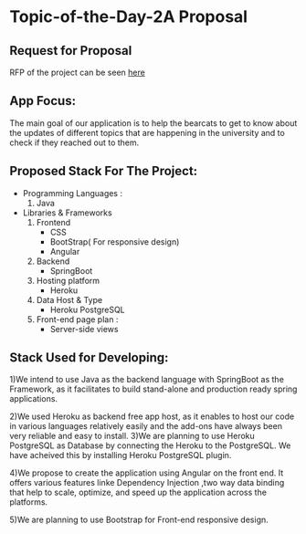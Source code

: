 # Topic-of-the-Day-2A Proposal
## Request for Proposal
RFP of the project can be seen [here](https://github.com/Rohitreddz/Topic-of-the-Day/blob/main/rfp.md)

## App Focus:
The main goal of our application is to help the bearcats to get to know about the updates of different topics that are happening in the university and to check if they reached out to them.


## Proposed Stack For The Project:   
* Programming Languages :   
  1. Java
* Libraries & Frameworks   
  1. Frontend
      * CSS
      * BootStrap( For responsive design)
      * Angular
  2. Backend
      * SpringBoot
  3. Hosting platform
      * Heroku
  4. Data Host & Type
      * Heroku PostgreSQL
  5. Front-end page plan :
      * Server-side views


## Stack Used for Developing:
1)We intend to use Java as the backend language with SpringBoot as the Framework, as it facilitates to build stand-alone and production ready spring applications.

2)We used Heroku as backend free app host, as it enables to host our code in various languages relatively easily and the add-ons have always been very reliable and easy to install.
3)We are planning to use Heroku PostgreSQL as Database by connecting the Heroku to the PostgreSQL. We have acheived this by installing Heroku PostgreSQL plugin.

4)We propose to create the application using Angular on the front end. It offers various features linke Dependency Injection ,two way data binding that help to scale, optimize, and speed up the application across the platforms. 

5)We are planning to use Bootstrap for Front-end responsive design.
